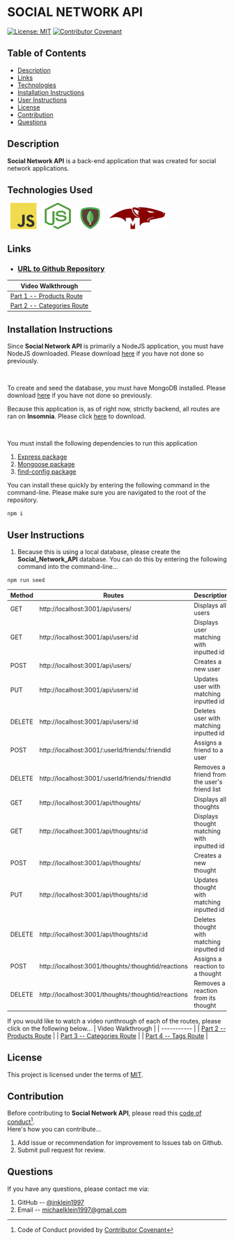 # SOCIAL NETWORK API
[![License: MIT](https://img.shields.io/badge/License-MIT-yellow.svg)](https://opensource.org/licenses/MIT)
[![Contributor Covenant](https://img.shields.io/badge/Contributor%20Covenant-2.1-4baaaa.svg)](code_of_conduct.md)

## Table of Contents
- [Description](#Description)
- [Links](#Links)
- [Technologies](#Technologies)
- [Installation Instructions](#Installation-Instructions)
- [User Instructions](#User-Instructions)
- [License](#License)
- [Contribution](#Contribution)
- [Questions](#Questions)

## Description
**Social Network API** is a back-end application that was created for social network applications.

## Technologies Used
![JavaScript Logo](./assets/images/javascript-logo.png)
![NodeJS Logo](./assets/images/nodejs-logo.png)
![MongoDB Logo](./assets/images/mongoDB-logo.png)
![Mongoose Logo](./assets/images/mongoose-logo.png)

## Links
- ### [URL to Github Repository](https://github.com/inklein1997/Social-Network-API)
| Video Walkthrough |
| ----------- |
| [Part 1 -- Products Route](https://drive.google.com/file/d/1slU3bNGSanfno8tYApuIn5UCH7V6yxkn/view) |
| [Part 2 -- Categories Route](https://drive.google.com/file/d/10GCLVyWpLqB-82z_nAqUkS7__7w5-FTb/view) |

## Installation Instructions
Since **Social Network API** is primarily a NodeJS application, you must have NodeJS downloaded. Please download [here](https://nodejs.org/en/download/) if you have not done so previously.

<br>

To create and seed the database, you must have MongoDB installed.  Please download [here](https://www.mongodb.com/try/download/community) if you have not done so previously. 
<br>

Because this application is, as of right now, strictly backend, all routes are ran on **Insomnia**.  Please click [here](https://insomnia.rest/download) to download.

<br>

You must install the following dependencies to run this application
1. [Express package](https://www.npmjs.com/package/express)
2. [Mongoose package](https://www.npmjs.com/package/sequelize)
3. [find-config package](https://www.npmjs.com/package/find-config)

You can install these quickly by entering the following command in the command-line.  Please make sure you are navigated to the root of the repository.

```
npm i
```

## User Instructions
1. Because this is using a local database, please create the __Social_Network_API__ database.  You can do this by entering the following command into the command-line...

```
npm run seed
```

| Method | Routes | Description |
| ----------- | ----------- | ----------- |
| GET | http://localhost:3001/api/users/ | Displays all users |
| GET | http://localhost:3001/api/users/:id | Displays user matching with inputted id |
| POST | http://localhost:3001/api/users/ | Creates a new user |
| PUT | http://localhost:3001/api/users/:id | Updates user with matching inputted id |
| DELETE | http://localhost:3001/api/users/:id | Deletes user with matching inputted id |
| POST | http://localhost:3001/:userId/friends/:friendId | Assigns a friend to a user |
| DELETE | http://localhost:3001/:userId/friends/:friendId | Removes a friend from the user's friend list |
| GET | http://localhost:3001/api/thoughts/ | Displays all thoughts |
| GET | http://localhost:3001/api/thoughts/:id | Displays thought matching with inputted id |
| POST | http://localhost:3001/api/thoughts/ | Creates a new thought |
| PUT | http://localhost:3001/api/thoughts/:id | Updates thought with matching inputted id |
| DELETE | http://localhost:3001/api/thoughts/:id | Deletes thought with matching inputted id |
| POST | http://localhost:3001/thoughts/:thoughtid/reactions | Assigns a reaction to a thought |
| DELETE | http://localhost:3001/thoughts/:thoughtid/reactions | Removes a reaction from its thought |

If you would like to watch a video runthrough of each of the routes, please click on the following below...
| Video Walkthrough |
| ----------- |
| [Part 2 -- Products Route](https://drive.google.com/file/d/1slU3bNGSanfno8tYApuIn5UCH7V6yxkn/view) |
| [Part 3 -- Categories Route](https://drive.google.com/file/d/10GCLVyWpLqB-82z_nAqUkS7__7w5-FTb/view) |
| [Part 4 -- Tags Route](https://drive.google.com/file/d/11O5aBYezHO-L8uxhiiFtwFJ20hxdrig-/view) |

## License
This project is licensed under the terms of [MIT](https://opensource.org/licenses/MIT).
  
## Contribution
Before contributing to **Social Network API**, please read this [code of conduct](code_of_conduct.md)[^1].<br>
Here's how you can contribute...
1. Add issue or recommendation for improvement to Issues tab on Github.
2. Submit pull request for review.

## Questions
If you have any questions, please contact me via:
1. GitHub -- [@inklein1997](https://github.com/inklein1997)
2. Email -- michaelklein1997@gmail.com

[^1]: Code of Conduct provided by [Contributor Covenant](https://www.contributor-covenant.org/)